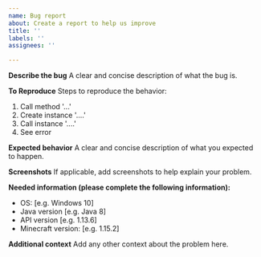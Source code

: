 ```yaml
---
name: Bug report
about: Create a report to help us improve
title: ''
labels: ''
assignees: ''

---
```


**Describe the bug**
A clear and concise description of what the bug is.

**To Reproduce**
Steps to reproduce the behavior:
1. Call method '...'
2. Create instance '....'
3. Call instance '....'
4. See error

**Expected behavior**
A clear and concise description of what you expected to happen.

**Screenshots**
If applicable, add screenshots to help explain your problem.

**Needed information (please complete the following information):**
 - OS: [e.g. Windows 10]
 - Java version [e.g. Java 8]
 - API version [e.g. 1.13.6]
 - Minecraft version: [e.g. 1.15.2]

**Additional context**
Add any other context about the problem here.
